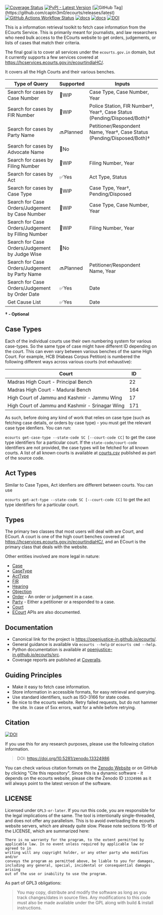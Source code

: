 [![Coverage Status](https://coveralls.io/repos/github/captn3m0/ecourts/badge.svg?branch=main)](https://coveralls.io/github/captn3m0/ecourts?branch=main) [![PyPI - Latest Version](https://img.shields.io/pypi/v/ecourts)](https://pypi.org/project/ecourts/) [![GitHub Tag](https://img.shields.io/github/v/tag/captn3m0/ecourts?filter=v*)](https://github.com/captn3m0/ecourts/releases/latest) [![GitHub Actions Workflow Status](https://img.shields.io/github/actions/workflow/status/captn3m0/ecourts/test.yml?branch=main)](https://github.com/captn3m0/ecourts/actions/workflows/test.yml) [![docs](https://img.shields.io/badge/docs-Guide-9b59b6)](https://openjustice-in.github.io/ecourts/) [![docs](https://img.shields.io/badge/docs-API_Reference-9b59b6)](https://openjustice-in.github.io/ecourts/ecourts/) [![DOI](https://zenodo.org/badge/DOI/10.5281/zenodo.13324986.svg)](https://doi.org/10.5281/zenodo.13324986)

This is a information retrieval toolkit to fetch case information from the
ECourts Service. This is primarily meant for journalists, and law
researchers who need bulk access to the ECourts website to get orders,
judgements, or lists of cases that match their criteria.

The final goal is to cover all services under the `ecourts.gov.in` domain, but it currently
supports a few services covered at https://hcservices.ecourts.gov.in/ecourtindiaHC/.

It covers all the High Courts and their various benches.

Type of Query | Supported | Inputs
--------------|-----------|-------
Search for cases by Case Number   | 🚧WIP | Case Type, Case Number, Year
Search for cases by FIR Number | 🚧WIP | Police Station, FIR Number†, Year†, Case Status (Pending/Disposed/Both)†
Search for cases by Party Name | 🔜Planned | Petitioner/Respondent Name, Year†, Case Status (Pending/Disposed/Both)†
Search for cases by Advocate Name | 🚫No
Search for cases by Filing Number | 🚧WIP | Filing Number, Year
Search for cases by Act | ✅Yes | Act Type, Status
Search for cases by Case Type | 🚧WIP | Case Type, Year†, Pending/Disposed
Search for Case Orders/Judgement by Case Number | 🚧WIP | Case Type, Case Number, Year
Search for Case Orders/Judgement by Filling Number | 🚧WIP | Filing Number, Year
Search for Case Orders/Judgement by Judge Wise | 🚫No |
Search for Case Orders/Judgement by Party Name | 🔜Planned | Petitioner/Respondent Name, Year
Search for Case Orders/Judgement by Order Date | ✅Yes | Date
Get Cause List | ✅Yes | Date|

**† - Optional**

## Case Types

Each of the individual courts use their own numbering system for various case-types. So the same type of case might have different ID depending on the court. This can even vary between various benches of the same High Court. For example, HCB (Habeas Corpus Petition) is numbered the following different ways across various courts (not exhaustive):

Court |ID
------|----
Madras High Court - Principal Bench| 22
Madras High Court - Madurai Bench | 164
High Court of Jammu and Kashmir - Jammu Wing|17
High Court of Jammu and Kashmir - Srinagar Wing|171

As such, before doing any kind of work that relies on case type (such as fetching case details, or orders by case type) - you must get the relevant case type idenfiers. You can run:

`ecourts get-case-type --state-code SC [--court-code CC]` to
get the case type identifiers for a particular court. If the
`state-code/court-code` identifiers are not provided, the case types will
be fetched for all known courts. A list of all known courts is available
at [courts.csv](courts.csv) published as part of the source code.

## Act Types

Similar to Case Types, Act idenfiers are different between courts. You can use

`ecourts get-act-type --state-code SC [--court-code CC]` 
to get the act type identifiers for a particular court.

## Types

The primary two classes that most users will deal with are Court, and ECourt. A court is one of the high court benches covered at https://hcservices.ecourts.gov.in/ecourtindiaHC/,
and an ECourt is the primary class that deals with the website.

Other entities involved are more legal in nature:

- [Case](https://openjustice-in.github.io/ecourts/ecourts/entities/case.html#src.entities.case.Case)
- [CaseType](https://openjustice-in.github.io/ecourts/ecourts/entities/case_type.html)
- [ActType](https://openjustice-in.github.io/ecourts/ecourts/entities/act_type.html)
- [FIR](https://openjustice-in.github.io/ecourts/ecourts/entities/fir.html)
- [Hearing](https://openjustice-in.github.io/ecourts/ecourts/entities/hearing.html)
- [Objection](https://openjustice-in.github.io/ecourts/ecourts/entities/objection.html)
- [Order](https://openjustice-in.github.io/ecourts/ecourts/entities/order.html) - An order or judgement in a case.
- [Party](https://openjustice-in.github.io/ecourts/ecourts/entities/party.html) - Either a petitioner or a responded to a case.
- [Court](https://openjustice-in.github.io/ecourts/ecourts/entities/court.html)
- [ECourt](https://openjustice-in.github.io/ecourts/ecourts/ecourt.html) APIs are also documented.

## Documentation

- Canonical link for the project is <https://openjustice-in.github.io/ecourts/>.
- General guidance is available via `ecourts --help` or `ecourts cmd --help`.
- Python documentation is available at [openjustice-in.github.io/ecourts/src](https://openjustice-in.github.io/ecourts/ecourts/).
- Coverage reports are published at [Coveralls](https://coveralls.io/github/captn3m0/ecourts).

## Guiding Principles

- Make it easy to fetch case information.
- Store information in accessible formats, for easy retrieval and querying.
- Use standard identifiers, such as ISO-3166 for state codes.
- Be nice to the ecourts website. Retry failed requests, but do not hammer the site.
  In case of 5xx errors, wait for a while before retrying.

## Citation

[![DOI](https://zenodo.org/badge/DOI/10.5281/zenodo.13324986.svg)](https://doi.org/10.5281/zenodo.13324986)

If you use this for any research purposes, please use the following
citation information. 

> DOI: https://doi.org/10.5281/zenodo.13324986

You can check various citation formats on the [Zenodo Website](https://zenodo.org/records/13324986)
or on GitHub by clicking "Cite this repository". Since this is a dynamic software - it 
depends on the ecourts website, please cite the Zenodo ID `13324986` as it will always
point to the latest version of the software.

## LICENSE

Licensed under `GPL3-or-later`. If you run this code, you are responsible
for the legal implications of the same. The tool is intentionally
single-threaded, and does not offer any parallelism. This is to avoid
overloading the ecourts website servers, which are already
quite slow. Please note sections 15-16 of the LICENSE, which are summarized here:

```
There is no warranty for the program, to the extent permitted by
applicable law. In no event unless required by applicable law or agreed to in
writing will any copyright holder, or any other party who modifies and/or
conveys the program as permitted above, be liable to you for damages,
including any general, special, incidental or consequential damages arising
out of the use or inability to use the program.
```

As part of GPL3 obligations:

>You may copy, distribute and modify the software as long as you track
 changes/dates in source files. Any modifications to this code must also be
 made available under the GPL along with build & install instructions.
